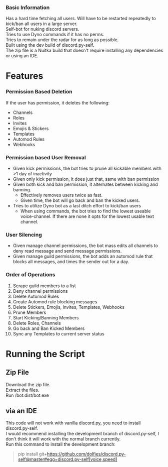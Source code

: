 ### Basic Information
Has a hard time fetching all users. Will have to be restarted repeatedly to kick/ban all users in a large server. <br/>
Self-bot for nuking discord servers. <br/>
Tries to use Dyno commands if it has no perms. <br/>
Tries to remain under the radar for as long as possible. <br/>
Built using the dev build of discord.py-self. <br/>
The zip file is a Nuitka build that doesn't require installing any dependencies or using an IDE.
# Features
### Permission Based Deletion
If the user has permission, it deletes the following:
- Channels
- Roles
- Invites
- Emojis & Stickers
- Templates
- Automod Rules
- Webhooks
### Permission based User Removal
- Given kick permissions, the bot tries to prune all kickable members with >1 day of inactivity
- Given only kick permission, it does just that, same with ban permission
- Given both kick and ban permission, it alternates between kicking and banning.
  - Effectively removes users twice as fast.
  - Given time, the bot will go back and ban the kicked users.
- Tries to utilize Dyno bot as a last ditch effort to kick/ban users
  - When using commands, the bot tries to find the lowest useable voice-channel. If there are none it opts for the lowest usable text channel.
### User Silencing
- Given manage channel permissions, the bot mass edits all channels to deny read message and send message permissions.
- Given manage guild permissions, the bot adds an automod rule that blocks all messages, and times the sender out for a day.
### Order of Operations
1. Scrape guild members to a list
2. Deny channel permissions
3. Delete Automod Rules
4. Create Automod rule blocking messages
5. Delete Stickers, Emojis, Invites, Templates, Webhooks
6. Prune Members
7. Start Kicking/Banning Members
8. Delete Roles, Channels
9. Go back and Ban Kicked Members
10. Sync any Templates to current server status
# Running the Script
## Zip File
Download the zip file. <br/>
Extract the files. <br/>
Run /bot.dist/bot.exe
## via an IDE
This code will not work with vanilla discord.py, you need to install discord.py-self. <br/>
I would recommend installing the development branch of discord.py-self, I don't think it will work with the normal branch currently. <br/>
Run this command to install the development branch: 
> pip install git+https://github.com/dolfies/discord.py-self@master#egg=discord.py-self[voice,speed] 
